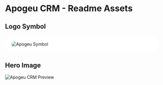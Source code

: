 # Apogeu CRM - Readme Assets

## Logo Symbol
<div style="background-color: white; padding: 20px; border-radius: 32px;">
    <img src="https://apogeu.io/wp-content/uploads/2024/05/cropped-Instagram-WhatsApp-Social-Profile-0001.png" alt="Apogeu Symbol" style="border-radius: 32px;" />
</div>

## Hero Image
<img src="https://apogeu.io/wp-content/uploads/2025/10/apogeu-crm.webp" alt="Apogeu CRM Preview" />